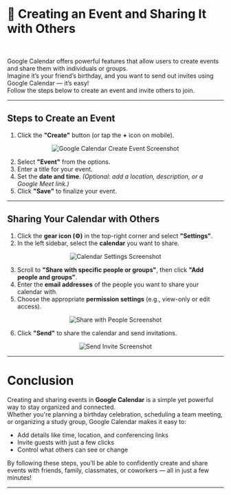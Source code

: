 # 📆 Creating an Event and Sharing It with Others

<br>

Google Calendar offers powerful features that allow users to create events and share them with individuals or groups.  
Imagine it’s your friend’s birthday, and you want to send out invites using Google Calendar — it’s easy!  
Follow the steps below to create an event and invite others to join.

---

## Steps to Create an Event

1. Click the **"Create"** button (or tap the **+** icon on mobile).

<p align="center">
  <img src="/IMAGES/Screenshot 2025-03-27 at 8.58.07 AM.png" alt="Google Calendar Create Event Screenshot" >
</p>

2. Select **"Event"** from the options.  
3. Enter a title for your event.  
4. Set the **date and time**. *(Optional: add a location, description, or a Google Meet link.)*  
5. Click **"Save"** to finalize your event.

---

## Sharing Your Calendar with Others

1. Click the **gear icon (⚙️)** in the top-right corner and select **"Settings"**.  
2. In the left sidebar, select the **calendar** you want to share.

<p align="center">
  <img src="/IMAGES/Screenshot 2025-03-27 at 9.14.24 AM.png" alt="Calendar Settings Screenshot">
</p>

3. Scroll to **"Share with specific people or groups"**, then click **"Add people and groups"**.  
4. Enter the **email addresses** of the people you want to share your calendar with.  
5. Choose the appropriate **permission settings** (e.g., view-only or edit access).

<p align="center">
  <img src="/IMAGES/Screenshot 2025-03-27 at 9.52.33 AM.png" alt="Share with People Screenshot">
</p>

6. Click **"Send"** to share the calendar and send invitations.

<p align="center">
  <img src="/IMAGES/Screenshot 2025-03-27 at 9.55.39 AM.png" alt="Send Invite Screenshot">
</p>

---

# Conclusion  

Creating and sharing events in **Google Calendar** is a simple yet powerful way to stay organized and connected.  
Whether you're planning a birthday celebration, scheduling a team meeting, or organizing a study group, Google Calendar makes it easy to:

- Add details like time, location, and conferencing links
- Invite guests with just a few clicks
- Control what others can see or change

By following these steps, you’ll be able to confidently create and share events with friends, family, classmates, or coworkers — all in just a few minutes!

---

